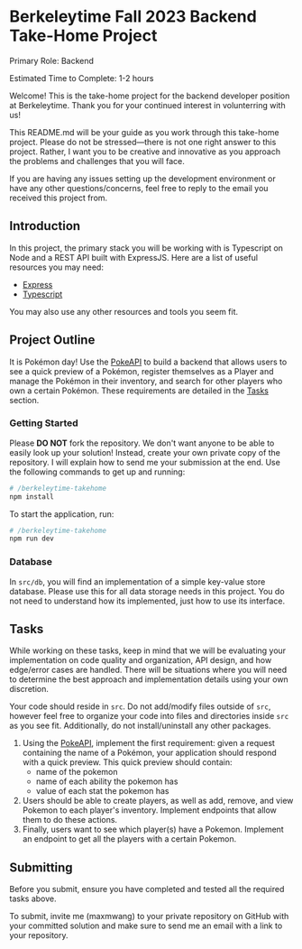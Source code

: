 # Berkeleytime Fall 2023 Backend Take-Home Project

Primary Role: Backend

Estimated Time to Complete: 1-2 hours

Welcome!
This is the take-home project for the backend developer position at Berkeleytime.
Thank you for your continued interest in volunterring with us!

This README.md will be your guide as you work through this take-home project.
Please do not be stressed—there is not one right answer to this project.
Rather, I want you to be creative and innovative as you approach the problems and challenges that you will face.

If you are having any issues setting up the development environment or have any other questions/concerns, feel free to reply to the email you received this project from.

## Introduction

In this project, the primary stack you will be working with is Typescript on Node and a REST API built with ExpressJS.
Here are a list of useful resources you may need:


- [Express](https://expressjs.com)
- [Typescript](https://www.typescriptlang.org/docs)

You may also use any other resources and tools you seem fit.

## Project Outline

It is Pokémon day! Use the [PokeAPI](https://pokeapi.co) to build a backend that allows users to see a quick preview of a Pokémon, register themselves as a Player and manage the Pokémon in their inventory, and search for other players who own a certain Pokémon. These requirements are detailed in the [Tasks](#tasks) section.

### Getting Started

Please **DO NOT** fork the repository. We don't want anyone to be able to easily look up your solution! Instead, create your own private copy of the repository. I will explain how to send me your submission at the end. Use the following commands to get up and running:

```sh
# /berkeleytime-takehome
npm install
```

To start the application, run:

```sh
# /berkeleytime-takehome
npm run dev
```

### Database

In `src/db`, you will find an implementation of a simple key-value store database. Please use this for all data storage needs in this project. You do not need to understand how its implemented, just how to use its interface.

## Tasks

While working on these tasks, keep in mind that we will be evaluating your implementation on code quality and organization, API design, and how edge/error cases are handled. There will be situations where you will need to determine the best approach and implementation details using your own discretion.

Your code should reside in `src`. Do not add/modify files outside of `src`, however feel free to organize your code into files and directories inside `src` as you see fit. Additionally, do not install/uninstall any other packages.

1. Using the [PokeAPI](https://pokeapi.co), implement the first requirement: given a request containing the name of a Pokémon, your application should respond with a quick preview. This quick preview should contain:
    - name of the pokemon
    - name of each ability the pokemon has
    - value of each stat the pokemon has
2. Users should be able to create players, as well as add, remove, and view Pokemon to each player's inventory. Implement endpoints that allow them to do these actions.
3. Finally, users want to see which player(s) have a Pokemon. Implement an endpoint to get all the players with a certain Pokemon.

## Submitting

Before you submit, ensure you have completed and tested all the required tasks above.

To submit, invite me (maxmwang) to your private repository on GitHub with your committed solution and make sure to send me an email with a link to your repository.
